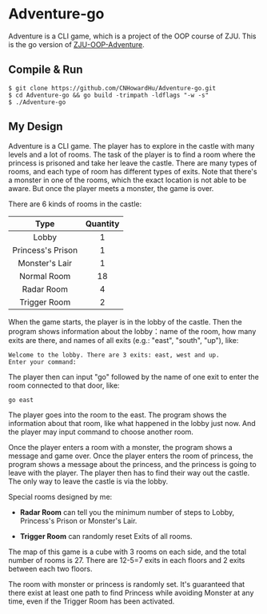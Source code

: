 # Adventure-go
Adventure is a CLI game, which is a project of the OOP course of ZJU. This is the go version of [ZJU-OOP-Adventure](https://github.com/CNHowardHu/ZJU-OOP-Adventure).

## Compile & Run

```shell
$ git clone https://github.com/CNHowardHu/Adventure-go.git
$ cd Adventure-go && go build -trimpath -ldflags "-w -s"
$ ./Adventure-go
```

## My Design

Adventure is a CLI game. The player has to explore in the castle with many levels and a lot of rooms. The task of the player is to find a  room where the princess is prisoned and take her leave the castle. There are many types of rooms, and each type of room has different types of  exits. Note that there's a monster in one of the rooms, which the exact  location is not able to be aware. But once the player meets a monster,  the game is over.

There are 6 kinds of rooms in the castle:

|       Type        | Quantity |
| :---------------: | :------: |
|       Lobby       |    1     |
| Princess's Prison |    1     |
|  Monster's Lair   |    1     |
|    Normal Room    |    18    |
|    Radar Room     |    4     |
|   Trigger Room    |    2     |

When the game starts, the player is in the lobby of the castle. Then  the program shows information about the lobby：name of the room, how many exits are there, and names of all exits (e.g.: "east", "south", "up"),  like:

```
Welcome to the lobby. There are 3 exits: east, west and up.
Enter your command:
```

The player then can input "go" followed by the name of one exit to enter the room connected to that door, like:

```
go east
```

The player goes into the room to the east. The program shows the  information about that room, like what happened in the lobby just now.  And the player may input command to choose another room.

Once the player enters a room with a monster, the program shows a  message and game over. Once the player enters the room of princess, the  program shows a message about the princess, and the princess is going to leave with the player. The player then has to find their way out the  castle. The only way to leave the castle is via the lobby.

Special rooms designed by me:

- **Radar Room** can tell you the minimum number of steps to Lobby, Princess's Prison or Monster's Lair.

- **Trigger Room** can randomly reset Exits of all rooms.

The map of this game is a cube with 3 rooms on each side, and the total number of rooms is 27. There are 12-5=7 exits in each floors and 2 exits between each two floors.

The room with monster or princess is randomly set. It's guaranteed that there exist at least one path to find Princess while avoiding Monster at any time, even if the Trigger Room has been activated.
